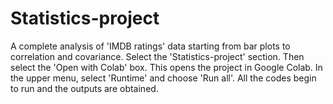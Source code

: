 # Statistics-project
A complete analysis of 'IMDB ratings' data starting from bar plots to correlation and covariance. 
Select the 'Statistics-project' section.
Then select the 'Open with Colab' box.
This opens the project in Google Colab. In the upper menu, select 'Runtime' and choose 'Run all'.
All the codes begin to run and the outputs are obtained.

